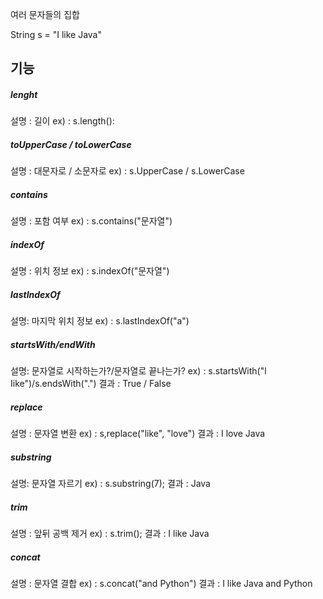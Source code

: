 여러 문자들의 집합

String s = "I like Java"

## 기능
##### lenght
설명 : 길이
ex) : s.length():

##### toUpperCase / toLowerCase
설명 : 대문자로 / 소문자로
ex) : s.UpperCase / s.LowerCase

##### contains
설명 : 포함 여부
ex) : s.contains("문자열")

##### indexOf
설명 : 위치 정보
ex) : s.indexOf("문자열")

##### lastIndexOf
설명: 마지막 위치 정보
ex) : s.lastIndexOf("a")

##### startsWith/endWith
설명: 문자열로 시작하는가?/문자열로 끝나는가?
ex) : s.startsWith("l Iike")/s.endsWith(".")
결과 : True / False

##### replace
설명 : 문자열 변환
ex) : s,replace("like", "love")
결과 : I love Java

##### substring
설명: 문자열 자르기
ex) : s.substring(7);
결과 : Java


##### trim
설명 : 앞뒤 공백 제거
ex) : s.trim();
결과 : I like Java

##### concat
설명 : 문자열 결합
ex) : s.concat("and Python")
결과 : I like Java and Python

